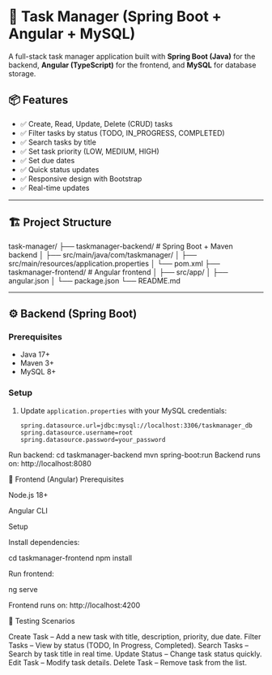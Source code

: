# 📝 Task Manager (Spring Boot + Angular + MySQL)

A full-stack task manager application built with **Spring Boot (Java)** for the backend, **Angular (TypeScript)** for the frontend, and **MySQL** for database storage.  

## 📦 Features
- ✅ Create, Read, Update, Delete (CRUD) tasks  
- ✅ Filter tasks by status (TODO, IN_PROGRESS, COMPLETED)  
- ✅ Search tasks by title  
- ✅ Set task priority (LOW, MEDIUM, HIGH)  
- ✅ Set due dates  
- ✅ Quick status updates  
- ✅ Responsive design with Bootstrap  
- ✅ Real-time updates  

---

## 🏗️ Project Structure
task-manager/
├── taskmanager-backend/ # Spring Boot + Maven backend
│ ├── src/main/java/com/taskmanager/
│ ├── src/main/resources/application.properties
│ └── pom.xml
├── taskmanager-frontend/ # Angular frontend
│ ├── src/app/
│ ├── angular.json
│ └── package.json
└── README.md

---

## ⚙️ Backend (Spring Boot)

### Prerequisites
- Java 17+  
- Maven 3+  
- MySQL 8+  

### Setup
1. Update `application.properties` with your MySQL credentials:
   ```properties
   spring.datasource.url=jdbc:mysql://localhost:3306/taskmanager_db
   spring.datasource.username=root
   spring.datasource.password=your_password
   
Run backend:
cd taskmanager-backend
mvn spring-boot:run
Backend runs on: http://localhost:8080

🎨 Frontend (Angular)
Prerequisites

Node.js 18+

Angular CLI

Setup

Install dependencies:

cd taskmanager-frontend
npm install


Run frontend:

ng serve


Frontend runs on: http://localhost:4200

🧪 Testing Scenarios

Create Task – Add a new task with title, description, priority, due date.
Filter Tasks – View by status (TODO, In Progress, Completed).
Search Tasks – Search by task title in real time.
Update Status – Change task status quickly.
Edit Task – Modify task details.
Delete Task – Remove task from the list.

